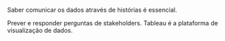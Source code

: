 Saber comunicar os dados através de histórias é essencial.

Prever e responder perguntas de stakeholders.
Tableau é a plataforma de visualização de dados. 